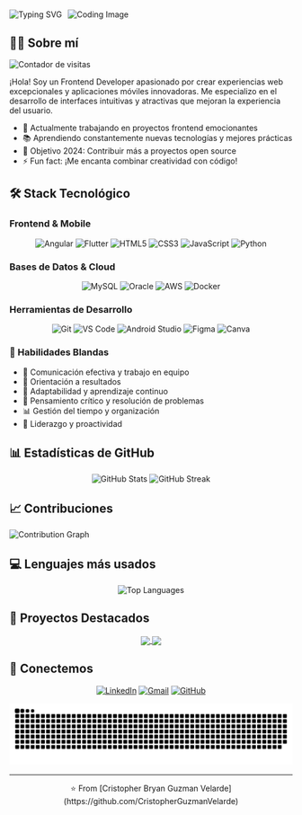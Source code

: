 # <div align="center">
  <img src="https://readme-typing-svg.demolab.com?font=Fira+Code&pause=1000&color=2E96F7&center=true&vCenter=true&width=435&lines=¡Hola!+👋+Soy+Cristopher;Frontend+Developer;Creando+experiencias+web+increíbles" alt="Typing SVG" />
</div>

<img align="right" width="400" alt="Coding Image" src="https://i.imgur.com/PzXcspD.png"/>

## 👨‍💻 Sobre mí
<p align="left">
  <img src="https://komarev.com/ghpvc/?username=CristopherGuzmanVelarde&label=Visitas%20al%20perfil&color=0e75b6&style=flat" alt="Contador de visitas" />
</p>

¡Hola! Soy un Frontend Developer apasionado por crear experiencias web excepcionales y aplicaciones móviles innovadoras. Me especializo en el desarrollo de interfaces intuitivas y atractivas que mejoran la experiencia del usuario.

- 🚀 Actualmente trabajando en proyectos frontend emocionantes
- 📚 Aprendiendo constantemente nuevas tecnologías y mejores prácticas
- 🎯 Objetivo 2024: Contribuir más a proyectos open source
- ⚡ Fun fact: ¡Me encanta combinar creatividad con código!

## 🛠️ Stack Tecnológico

### Frontend & Mobile
<div align="center">

![Angular](https://img.shields.io/badge/Angular-DD0031?style=for-the-badge&logo=angular&logoColor=white)
![Flutter](https://img.shields.io/badge/Flutter-02569B?style=for-the-badge&logo=flutter&logoColor=white)
![HTML5](https://img.shields.io/badge/HTML5-E34F26?style=for-the-badge&logo=html5&logoColor=white)
![CSS3](https://img.shields.io/badge/CSS3-1572B6?style=for-the-badge&logo=css3&logoColor=white)
![JavaScript](https://img.shields.io/badge/JavaScript-F7DF1E?style=for-the-badge&logo=javascript&logoColor=black)
![Python](https://img.shields.io/badge/Python-3776AB?style=for-the-badge&logo=python&logoColor=white)

</div>

### Bases de Datos & Cloud
<div align="center">

![MySQL](https://img.shields.io/badge/MySQL-4479A1?style=for-the-badge&logo=mysql&logoColor=white)
![Oracle](https://img.shields.io/badge/Oracle-F80000?style=for-the-badge&logo=oracle&logoColor=white)
![AWS](https://img.shields.io/badge/AWS-232F3E?style=for-the-badge&logo=amazon-aws&logoColor=white)
![Docker](https://img.shields.io/badge/Docker-2496ED?style=for-the-badge&logo=docker&logoColor=white)

</div>

### Herramientas de Desarrollo
<div align="center">

![Git](https://img.shields.io/badge/Git-F05032?style=for-the-badge&logo=git&logoColor=white)
![VS Code](https://img.shields.io/badge/VS_Code-007ACC?style=for-the-badge&logo=visual-studio-code&logoColor=white)
![Android Studio](https://img.shields.io/badge/Android_Studio-3DDC84?style=for-the-badge&logo=android-studio&logoColor=white)
![Figma](https://img.shields.io/badge/Figma-F24E1E?style=for-the-badge&logo=figma&logoColor=white)
![Canva](https://img.shields.io/badge/Canva-00C4CC?style=for-the-badge&logo=canva&logoColor=white)

</div>

### 🤝 Habilidades Blandas
- 💬 Comunicación efectiva y trabajo en equipo
- 🎯 Orientación a resultados
- 🔄 Adaptabilidad y aprendizaje continuo
- 🤔 Pensamiento crítico y resolución de problemas
- 📊 Gestión del tiempo y organización
- 🌟 Liderazgo y proactividad

## 📊 Estadísticas de GitHub
<div align="center">
  <img src="https://github-readme-stats.vercel.app/api?username=CristopherGuzmanVelarde&show_icons=true&theme=tokyonight" alt="GitHub Stats" height="165" />
  <img src="https://github-readme-streak-stats.herokuapp.com/?user=CristopherGuzmanVelarde&theme=tokyonight" alt="GitHub Streak" height="165" />
</div>

## 📈 Contribuciones
<img src="https://github-readme-activity-graph.vercel.app/graph?username=CristopherGuzmanVelarde&theme=tokyo-night&hide_border=true" alt="Contribution Graph" />

## 💻 Lenguajes más usados
<div align="center">
  <img src="https://github-readme-stats.vercel.app/api/top-langs/?username=CristopherGuzmanVelarde&layout=compact&theme=tokyonight" alt="Top Languages" />
</div>

## 🌟 Proyectos Destacados
<div align="center">
  <a href="https://github.com/CristopherGuzmanVelarde/proyecto1">
    <img align="center" src="https://github-readme-stats.vercel.app/api/pin/?username=CristopherGuzmanVelarde&repo=proyecto1&theme=tokyonight" />
  </a>
  <a href="https://github.com/CristopherGuzmanVelarde/proyecto2">
    <img align="center" src="https://github-readme-stats.vercel.app/api/pin/?username=CristopherGuzmanVelarde&repo=proyecto2&theme=tokyonight" />
  </a>
</div>

## 🤝 Conectemos
<div align="center">

[![LinkedIn](https://img.shields.io/badge/LinkedIn-0077B5?style=for-the-badge&logo=linkedin&logoColor=white)](https://www.linkedin.com/in/cristopher-guzmán-velarde-3212971a6/)
[![Gmail](https://img.shields.io/badge/Gmail-D14836?style=for-the-badge&logo=gmail&logoColor=white)](mailto:cristopher.guzman@vallegrande.edu.pe)
[![GitHub](https://img.shields.io/badge/GitHub-100000?style=for-the-badge&logo=github&logoColor=white)](https://github.com/CristopherGuzmanVelarde)

</div>

<div align="center">
  <img src="https://raw.githubusercontent.com/Platane/snk/output/github-contribution-grid-snake.svg" alt="snake" />
</div>

---
<div align="center">
  ⭐️ From [Cristopher Bryan Guzman Velarde](https://github.com/CristopherGuzmanVelarde)
</div>

